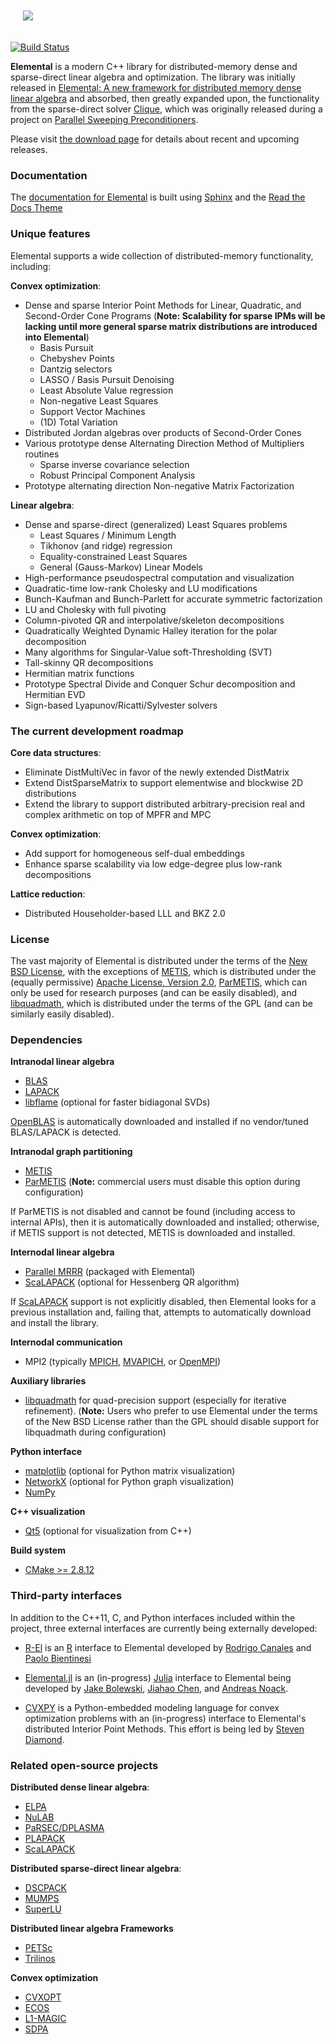 <p align="left" style="padding: 20px">
<img src="http://libelemental.org/_static/elemental.png">
</p>

[![Build Status](https://api.travis-ci.org/elemental/Elemental.svg?branch=master)](https://travis-ci.org/elemental/Elemental)

**Elemental** is a modern C++ library for distributed-memory dense and
sparse-direct linear algebra and optimization.
The library was initially released in
[Elemental: A new framework for distributed memory dense linear algebra](https://dl.acm.org/citation.cfm?doid=2427023.2427030)
and absorbed, then greatly expanded upon, the functionality from the 
sparse-direct solver [Clique](http://www.github.com/poulson/Clique.git), which 
was originally released during a project on [Parallel Sweeping Preconditioners](http://epubs.siam.org/doi/abs/10.1137/120871985).

Please visit [the download page](http://libelemental.org/download/) for
details about recent and upcoming releases.

### Documentation

The [documentation for Elemental](http://libelemental.org/documentation) is built using [Sphinx](http://sphinx.pocoo.org) and the [Read the Docs Theme](http://docs.readthedocs.org/en/latest/theme.html)

### Unique features

Elemental supports a wide collection of distributed-memory functionality,
including:

**Convex optimization**:
* Dense and sparse Interior Point Methods for Linear, Quadratic, and Second-Order Cone Programs (**Note: Scalability for sparse IPMs will be lacking until more general sparse matrix distributions are introduced into Elemental**)
    - Basis Pursuit
    - Chebyshev Points
    - Dantzig selectors
    - LASSO / Basis Pursuit Denoising
    - Least Absolute Value regression
    - Non-negative Least Squares
    - Support Vector Machines
    - (1D) Total Variation
* Distributed Jordan algebras over products of Second-Order Cones
* Various prototype dense Alternating Direction Method of Multipliers routines
    - Sparse inverse covariance selection
    - Robust Principal Component Analysis
* Prototype alternating direction Non-negative Matrix Factorization

**Linear algebra**:
* Dense and sparse-direct (generalized) Least Squares problems
    - Least Squares / Minimum Length
    - Tikhonov (and ridge) regression
    - Equality-constrained Least Squares
    - General (Gauss-Markov) Linear Models
* High-performance pseudospectral computation and visualization
* Quadratic-time low-rank Cholesky and LU modifications
* Bunch-Kaufman and Bunch-Parlett for accurate symmetric factorization
* LU and Cholesky with full pivoting
* Column-pivoted QR and interpolative/skeleton decompositions
* Quadratically Weighted Dynamic Halley iteration for the polar decomposition
* Many algorithms for Singular-Value soft-Thresholding (SVT)
* Tall-skinny QR decompositions
* Hermitian matrix functions
* Prototype Spectral Divide and Conquer Schur decomposition and Hermitian EVD
* Sign-based Lyapunov/Ricatti/Sylvester solvers

### The current development roadmap

**Core data structures**:
* Eliminate DistMultiVec in favor of the newly extended DistMatrix
* Extend DistSparseMatrix to support elementwise and blockwise 2D distributions
* Extend the library to support distributed arbitrary-precision real and complex
  arithmetic on top of MPFR and MPC

**Convex optimization**:
* Add support for homogeneous self-dual embeddings
* Enhance sparse scalability via low edge-degree plus low-rank decompositions

**Lattice reduction**:
* Distributed Householder-based LLL and BKZ 2.0

### License

The vast majority of Elemental is distributed under the terms of the
[New BSD License](http://www.opensource.org/licenses/bsd-license.php),
with the exceptions of
[METIS](http://glaros.dtc.umn.edu/gkhome/metis/metis/overview),
which is distributed under the (equally permissive)
[Apache License, Version 2.0](http://www.apache.org/licenses/LICENSE-2.0.html),
[ParMETIS](http://glaros.dtc.umn.edu/gkhome/metis/parmetis/overview), which
can only be used for research purposes (and can be easily disabled), and 
[libquadmath](https://gcc.gnu.org/onlinedocs/libquadmath/), which is 
distributed under the terms of the GPL (and can be similarly easily disabled).

### Dependencies

**Intranodal linear algebra**

* [BLAS](http://netlib.org/blas)
* [LAPACK](http://netlib.org/lapack)
* [libflame](http://www.cs.utexas.edu/~flame/web/libFLAME.html) (optional for faster bidiagonal SVDs)

[OpenBLAS](http://www.openblas.net) is automatically downloaded and installed if 
no vendor/tuned BLAS/LAPACK is detected.

**Intranodal graph partitioning**

* [METIS](http://glaros.dtc.umn.edu/gkhome/metis/metis/overview)
* [ParMETIS](http://glaros.dtc.umn.edu/gkhome/metis/parmetis/overview) (**Note:** commercial users must disable this option during configuration)

If ParMETIS is not disabled and cannot be found (including access to internal APIs), then it is automatically downloaded and installed;
otherwise, if METIS support is not detected, METIS is downloaded and installed.

**Internodal linear algebra**

* [Parallel MRRR](https://code.google.com/p/pmrrr/) (packaged with Elemental)
* [ScaLAPACK](http://netlib.org/scalapack) (optional for Hessenberg QR algorithm)

If [ScaLAPACK](http://www.netlib.org/scalapack) support is not explicitly 
disabled, then Elemental looks for a previous installation and, failing that,
attempts to automatically download and install the library.

**Internodal communication**

* MPI2 (typically [MPICH](http://www.mpich.org/), [MVAPICH](http://mvapich.cse.ohio-state.edu/), or [OpenMPI](http://www.open-mpi.org/))

**Auxiliary libraries**

* [libquadmath](https://gcc.gnu.org/onlinedocs/libquadmath/) for quad-precision support (especially for iterative refinement). (**Note:** Users who prefer to use Elemental under the terms of the New BSD License rather than the GPL should disable support for libquadmath during configuration)

**Python interface**

* [matplotlib](http://matplotlib.org/) (optional for Python matrix visualization)
* [NetworkX](https://networkx.github.io/) (optional for Python graph visualization)
* [NumPy](http://www.numpy.org/)

**C++ visualization**

* [Qt5](http://qt-project.org/qt5) (optional for visualization from C++)

**Build system**

* [CMake >= 2.8.12](http://www.cmake.org/)

### Third-party interfaces

In addition to the C++11, C, and Python interfaces included within the project,
three external interfaces are currently being externally developed:

* [R-El](https://github.com/rocanale/R-Elemental) is an [R](http://www.r-project.org) interface to Elemental developed by [Rodrigo Canales](https://github.com/rocanale) and [Paolo Bientinesi](http://hpac.rwth-aachen.de/~pauldj/)

* [Elemental.jl](https://github.com/JuliaParallel/Elemental.jl) is an (in-progress) [Julia](http://julialang.org) interface to Elemental being developed by [Jake Bolewski](https://github.com/jakebolewski), [Jiahao Chen](https://jiahao.github.io), and [Andreas Noack](http://andreasnoack.github.io/academiccv.html).

* [CVXPY](https://github.com/cvxgrp/cvxpy) is a Python-embedded modeling language for convex optimization problems with an (in-progress) interface to Elemental's distributed Interior Point Methods. This effort is being led by [Steven Diamond](http://web.stanford.edu/~stevend2/).

### Related open-source projects

**Distributed dense linear algebra**:

* [ELPA](http://elpa.rzg.mpg.de)
* [NuLAB](https://github.com/solomonik/NuLAB)
* [PaRSEC/DPLASMA](http://icl.eecs.utk.edu/projectsdev/parsec/index.html)
* [PLAPACK](http://www.cs.utexas.edu/~plapack)
* [ScaLAPACK](http://www.netlib.org/scalapack)

**Distributed sparse-direct linear algebra**:

* [DSCPACK](http://www.cse.psu.edu/~raghavan/Dscpack/)
* [MUMPS](http://mumps.enseeiht.fr/)
* [SuperLU](http://crd-legacy.lbl.gov/~xiaoye/SuperLU/)

**Distributed linear algebra Frameworks**

* [PETSc](https://www.mcs.anl.gov/petsc/)
* [Trilinos](http://trilinos.sandia.gov)

**Convex optimization**

* [CVXOPT](http://cvxopt.org/)
* [ECOS](https://github.com/embotech/ecos)
* [L1-MAGIC](http://users.ece.gatech.edu/~justin/l1magic/)
* [SDPA](http://sdpa.sourceforge.net/index.html)

